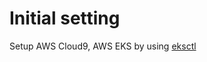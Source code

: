 # Initial setting

Setup AWS Cloud9, AWS EKS by using [eksctl][1]

[1]: https://github.com/weaveworks/eksctl "github of eksctl"
